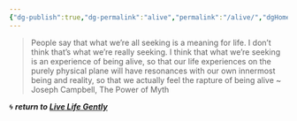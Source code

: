 ```yaml
---
{"dg-publish":true,"dg-permalink":"alive","permalink":"/alive/","dgHomeLink":true,"dgPassFrontmatter":false}
---
```



> People say that what we’re all seeking is a meaning for life. I don’t think that’s what we’re really seeking. I think that what we’re seeking is an experience of being alive, so that our life experiences on the purely physical plane will have resonances with our own innermost being and reality, so that we actually feel the rapture of being alive ~ Joseph Campbell, The Power of Myth

🌀 ***return to [Live Life Gently](https://livelifegently.co.uk/)***